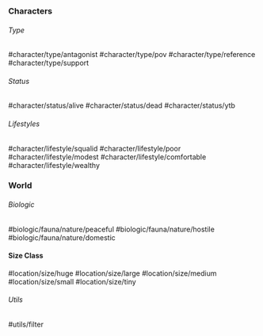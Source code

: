 ### Characters
###### Type
#character/type/antagonist #character/type/pov #character/type/reference #character/type/support 
###### Status
#character/status/alive #character/status/dead #character/status/ytb
###### Lifestyles
#character/lifestyle/squalid #character/lifestyle/poor #character/lifestyle/modest #character/lifestyle/comfortable #character/lifestyle/wealthy

### World
###### Biologic
#biologic/fauna/nature/peaceful #biologic/fauna/nature/hostile #biologic/fauna/nature/domestic


#### Size Class
#location/size/huge #location/size/large #location/size/medium #location/size/small #location/size/tiny
###### Utils
#utils/filter